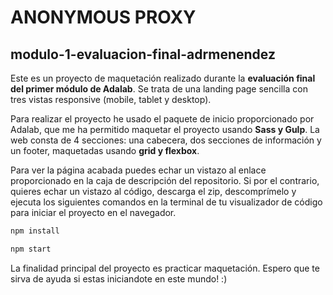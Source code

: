 # ANONYMOUS PROXY
## modulo-1-evaluacion-final-adrmenendez

Este es un proyecto de maquetación realizado durante la **evaluación final del primer módulo de Adalab**. Se trata de una landing page sencilla con tres vistas responsive (mobile, tablet y desktop). 

Para realizar el proyecto he usado el paquete de inicio proporcionado por Adalab, que me ha permitido maquetar el proyecto usando **Sass y Gulp**. La web consta de 4 secciones: una cabecera, dos secciones de información y un footer, maquetadas usando **grid y flexbox**. 

Para ver la página acabada puedes echar un vistazo al enlace proporcionado en la caja de descripción del repositorio. Si por el contrario, quieres echar un vistazo al código, descarga el zip, descomprímelo y ejecuta los siguientes comandos en la terminal de tu visualizador de código para iniciar el proyecto en el navegador.

```bash
npm install
```

```bash
npm start
```
La finalidad principal del proyecto es practicar maquetación. Espero que te sirva de ayuda si estas iniciandote en este mundo! :)
